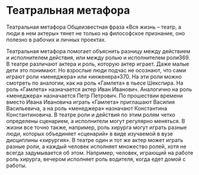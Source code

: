 # Театральная метафора

Театральная метафора
Общеизвестная фраза «Вся жизнь – театр, а люди в нем актеры» тянет не только на философское признание, оно полезно в рабочих и личных проектах.

Театральная метафора помогает объяснить разницу между действием и исполнителем действия, или между ролью и исполнителем роли369. В театре различают актера и роль, которую актер играет. Даже малые дети это понимают. Но взрослые люди подчас не осознают, что сами играют роли «менеджера» или «инженера»370. На эти роли можно смотреть по аналогии, как на роль «Гамлета» в пьесе Шекспира. На роль «Гамлета» назначается актер Иван Иванович. Аналогично на роль «менеджера» назначается Петр Петрович. По прошествии времени вместо Ивана Ивановича играть «Гамлета» приглашают Василия Васильевича, а на роль «менеджера» назначают Константина Константиновича.
В театре роли и действия по этим ролям четко определены сценарием, а исполнители могут регулярно меняться. В жизни все точно также, например, роль хирурга могут играть разные люди, которых объединяет «сценарий» в виде изучаемой в вузе дисциплины «хирургия». В театре один и тот же актер может играть разные роли, а каждый человек исполняет множество ролей, хотя не всегда задумывается об этом. Например, человек, играющий на работе роль хирурга, вечером исполняет роль водителя, когда едет домой с работы.
